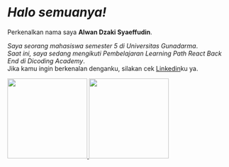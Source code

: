 *Halo semuanya!*
==
Perkenalkan nama saya **Alwan Dzaki Syaeffudin**.<br>

*Saya seorang mahasiswa semester 5 di Universitas Gunadarma*.<br>
*Saat ini, saya sedang mengikuti Pembelajaran Learning Path React Back End di Dicoding Academy*.<br>
Jika kamu ingin berkenalan denganku, silakan cek [Linkedin](https://www.linkedin.com/in/alwandzakisy12/)ku ya.

<p align="left">
<a href="https://github.com/penuliscode">
  <img height="180em" src="https://github-readme-stats-eight-theta.vercel.app/api?username=penuliscode&show_icons=true&theme=algolia&include_all_commits=true&count_private=true"/>
  <img height="180em" src="https://github-readme-stats-eight-theta.vercel.app/api/top-langs/?username=penuliscode&layout=compact&theme=algolia"/>
</a>
</p>

